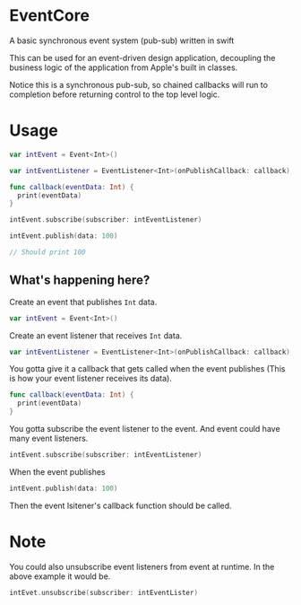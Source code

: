# EventCore
A basic synchronous event system (pub-sub) written in swift

This can be used for an event-driven design application, decoupling the business logic of the application from Apple's built in classes.

Notice this is a synchronous pub-sub, so chained callbacks will run to completion before returning control to the top level logic.

# Usage

```swift
var intEvent = Event<Int>()

var intEventListener = EventListener<Int>(onPublishCallback: callback);

func callback(eventData: Int) {
  print(eventData)
}

intEvent.subscribe(subscriber: intEventListener)

intEvent.publish(data: 100)

// Should print 100
```

## What's happening here?

Create an event that publishes `Int` data.
```swift
var intEvent = Event<Int>()
```

Create an event listener that receives `Int` data.
```swift
var intEventListener = EventListener<Int>(onPublishCallback: callback);
```
You gotta give it a callback that gets called when the event publishes (This is how your event listener receives its data).
```swift
func callback(eventData: Int) {
  print(eventData)
}
```

You gotta subscribe the event listener to the event. And event could have many event listeners.
```swift
intEvent.subscribe(subscriber: intEventListener)
```

When the event publishes
```swift
intEvent.publish(data: 100)
```

Then the event lsitener's callback function should be called.

# Note

You could also unsubscribe event listeners from event at runtime. In the above example it would be.
```swift
intEvet.unsubscribe(subscriber: intEventLister)
```
